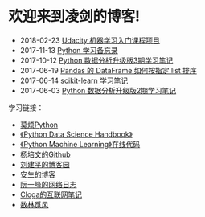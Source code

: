 # 欢迎来到凌剑的博客!

- 2018-02-23 [Udacity 机器学习入门课程项目](docs/udacity/ml01/readme.md)
- 2017-11-13 [Python 学习备忘录](docs/python-misc/memo.md)
- 2017-10-12 [Python 数据分析升级版3期学习笔记](docs/python-xxxy-3/readme.md)
- 2017-06-19 [Pandas 的 DataFrame 如何按指定 list 排序](docs//python-gzh/pandas-sorting-by-a-custom-list)
- 2017-06-14 [scikit-learn 学习笔记](docs/python-scikit-learn/readme.md)
- 2017-06-03 [Python 数据分析升级版2期学习笔记](docs/python-xxxy-2/readme.md)

学习链接：  
- [莫烦Python](https://github.com/MorvanZhou/tutorials)  
- [《Python Data Science Handbook》](https://github.com/jakevdp/PythonDataScienceHandbook)  
- [《Python Machine Learning》在线代码](http://nbviewer.jupyter.org/github/rasbt/python-machine-learning-book/tree/master/code)  
- [杨培文的Github](https://github.com/ypwhs)  
- [刘建平的博客园](http://www.cnblogs.com/pinard)  
- [安生的博客](https://blog.ansheng.me)  
- [阮一峰的网络日志](http://www.ruanyifeng.com/blog)  
- [Cloga的互联网笔记](http://cloga.info)  
- [数林觅风](https://woaielf.github.io)  
